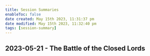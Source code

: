 ```yaml
---
title: Session Summaries
enableToc: false
date created: May 15th 2023, 11:31:37 pm
date modified: May 15th 2023, 11:32:40 pm
tags: [session-summary]
---
```

## 2023-05-21 - The Battle of the Closed Lords


